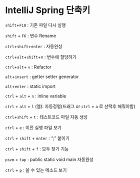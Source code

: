 # IntelliJ Spring 단축키

`shift`+`F10` : 기존 파일 다시 실행

`shift` + `F6` : 변수 Rename

`ctrl`+`shift`+`enter` : 자동완성

`ctrl`+`alt`+`shift`+v : 변수에 할당하기

`ctrl`+`alt`+ `v` : Refactor

`alt`+`insert` : getter setter generator

`alt`+`enter` : static import

`ctrl` + `alt` + `n` : inline variable

`ctrl` + `alt` + `l` (엘): 자동정렬(드래그 or `ctrl` + `a` 로 선택후 해줘야함)

`ctrl`+`shift` + `t` : 테스트코드 파일 자동 생성

`ctrl` + `e` : 이전 실행 파일 보기

`ctrl` + `shift` + `enter` : “;” 붙이기

`ctrl`  + `shift` + `f` : 모두 찾기 기능

`psvm` + `tap` : public static void main 자동완성

`ctrl` + `p` : 쓸 수 있는 메소드 보기
